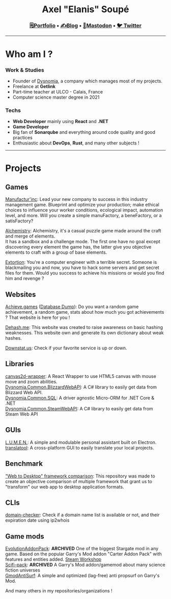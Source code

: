 <h1 align="center">Axel "Elanis" Soupé</h1>

<h3 align="center"><a href="https://elanis.eu">🗒️Portfolio</a> • <a href="https://blog.dysnomia.studio">✍Blog</a> • <a href="https://mastodon.gamedev.place/@Elanis">📝Mastodon</a> • <a href="https://twitter.com/Elanis42">🐦 Twitter</a></h3>

<hr />

# Who am I ?

### Work & Studies

- Founder of [Dysnomia](https://dysnomia.studio), a company which manages most of my projects.
- Freelance at **Getlink**
- Part-time teacher at ULCO - Calais, France
- Computer science master degree in 2021

### Techs

- **Web Developer** mainly using **React** and **.NET**
- **Game Developer**
- Big fan of **Sonarqube** and everything around code quality and good practices
- Enthusiastic about **DevOps**, **Rust**, and many other subjects !

<hr />

# Projects

## Games

[Manufactur'inc](https://store.steampowered.com/app/2146380/Manufactur_inc/): Lead your new company to success in this industry management game. Blueprint and optimize your production; make ethical choices to influence your worker conditions, ecological impact, automation level, and more. Will you create a simple manuFactory, a beneFactory, or a satisFactory?

[Alchemistry](https://store.steampowered.com/app/1730540/Alchemistry/): Alchemistry, it's a casual puzzle game made around the craft and merge of elements.  
It has a sandbox and a challenge mode. The first one have no goal except discovering every element the game has, the latter give you objective elements to craft with a group of base elements.

[Extortion](https://store.steampowered.com/app/1299430/Extortion/): You're a computer engineer with a terrible secret. Someone is blackmailing you and now, you have to hack some servers and get secret files for them. Would you success to achieve his missions or would you find him and revenge ?

## Websites

[Achieve.games](https://achieve.games) ([Database Dump](https://github.com/Dysnomia-Studio/achieve-games-dump)): Do you want a random game achievement, a random game, stats about how much you got achievements ? That website is here for you !

[Dehash.me](https://dehash.me): This website was created to raise awareness on basic hashing weaknesses. This website own and generate its own dictionary about weak hashes.

[Downstat.us](https://downstat.us): Check if your favorite service is up or down.

## Libraries

[canvas2d-wrapper](https://github.com/Dysnomia-Studio/canvas2d-wrapper): A React Wrapper to use HTML5 canvas with mouse move and zoom abilities.  
[Dysnomia.Common.BlizzardWebAPI](https://github.com/Dysnomia-Studio/Dysnomia.Common.BlizzardWebAPI): A C# library to easily get data from Blizzard Web API.  
[Dysnomia.Common.SQL](https://github.com/Dysnomia-Studio/Dysnomia.Common.SQL): A driver agnostic Micro-ORM for .NET Core & .NET  
[Dysnomia.Common.SteamWebAPI](https://github.com/Dysnomia-Studio/Dysnomia.Common.SteamWebAPI): A C# library to easily get data from Steam Web API  

## GUIs

[L.U.M.E.N.](https://github.com/L-U-M-E-N/lumen-desktop): A simple and modulable personal assistant built on Electron.  
[translatool](https://github.com/Dysnomia-Studio/translatool): A cross-platform GUI to easily translate your local projects.  

## Benchmark

["Web to Desktop" framework comparison](https://github.com/Elanis/web-to-desktop-framework-comparison): This repository was made to create an objective comparison of multiple framework that grant us to "transform" our web app to desktop application formats.  

## CLIs

[domain-checker](https://github.com/Elanis/domain-checker): Check if a domain name list is available or not, and their expiration date using ip2whois  

## Game mods

[EvolutionAddonPack](https://github.com/williamdefly/Evolutionaddonpack): **ARCHIVED** One of the biggest Stargate mod in any game. Based on the popular Garry's Mod addon "Carter Addon Pack" with features and entities added. [Steam Workshop](https://steamcommunity.com/sharedfiles/filedetails/?id=515981131)  
[Scifi-pack](https://github.com/Elanis/SciFi-Pack-Addon-Gamemode): **ARCHIVED** A Garry's Mod addon/gamemod about many science fiction universes  
[GmodAntiSurf](https://github.com/TeamCookiePixel/GmodAntiSurf): A simple and optimized (lag-free) anti propsurf on Garry's Mod.

And many others in my repositories/organizations !
